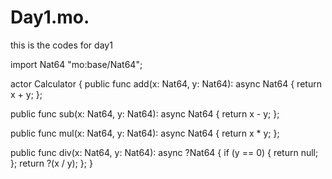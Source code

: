 # Day1.mo.
this is the codes for day1


import Nat64 "mo:base/Nat64";

actor Calculator {
  public func add(x: Nat64, y: Nat64): async Nat64 {
    return x + y;
  };

  public func sub(x: Nat64, y: Nat64): async Nat64 {
    return x - y;
  };

  public func mul(x: Nat64, y: Nat64): async Nat64 {
    return x * y;
  };

  public func div(x: Nat64, y: Nat64): async ?Nat64 {
    if (y == 0) {
      return null;
    };
    return ?(x / y);
  };
}
